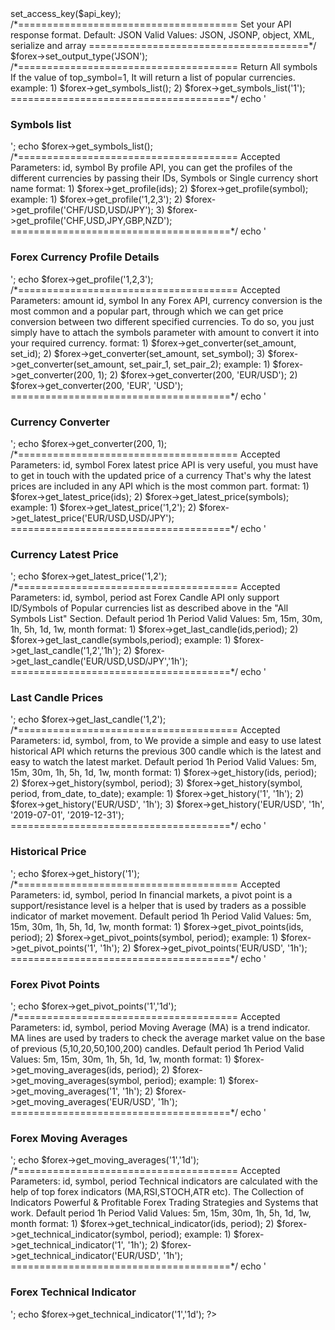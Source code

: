 <?php
require_once(__DIR__.'/Forex.php');

global $forex;
$forex = new FCS_Functions();

/*======================================
Your access Key is the unique key that is passed into the function
======================================*/
$api_key = 'API_KEY'; // signup to get your api_key 
$forex->set_access_key($api_key);



/*======================================
Set your API response format.
Default: JSON
Valid Values: JSON, JSONP, object, XML, serialize and array
======================================*/
$forex->set_output_type('JSON');



/*======================================
Return All symbols
If the value of top_symbol=1, It will return a list of popular currencies.

example:
	1) $forex->get_symbols_list();
	2) $forex->get_symbols_list('1');
======================================*/
echo '<br><h3>Symbols list</h3>';
echo $forex->get_symbols_list();



/*======================================
Accepted Parameters: id, symbol
By profile API, you can get the profiles of the different currencies by passing their IDs, Symbols or Single currency short name

format:
	1) $forex->get_profile(ids);
	2) $forex->get_profile(symbol);
example:
	1) $forex->get_profile('1,2,3');
	2) $forex->get_profile('CHF/USD,USD/JPY');
	3) $forex->get_profile('CHF,USD,JPY,GBP,NZD');
======================================*/
echo '<br><h3>Forex Currency Profile Details</h3>';
echo $forex->get_profile('1,2,3');



/*======================================
Accepted Parameters: amount id, symbol
In any Forex API, currency conversion is the most common and a popular part, through which we can get price conversion between two different specified currencies. To do so, you just simply have to attach the symbols parameter with amount to convert it into your required currency.

format:
	1) $forex->get_converter(set_amount, set_id);
	2) $forex->get_converter(set_amount, set_symbol);
	3) $forex->get_converter(set_amount, set_pair_1, set_pair_2);
example:
	1) $forex->get_converter(200, 1);
	2) $forex->get_converter(200, 'EUR/USD');
	2) $forex->get_converter(200, 'EUR', 'USD');
======================================*/
echo '<br><h3>Currency Converter</h3>';
echo $forex->get_converter(200, 1);



/*======================================
Accepted Parameters: id, symbol
Forex latest price API is very useful, you must have to get in touch with the updated price of a currency That's why the latest prices are included in any API which is the most common part.

format:
	1) $forex->get_latest_price(ids);
	2) $forex->get_latest_price(symbols);
example:
	1) $forex->get_latest_price('1,2');
	2) $forex->get_latest_price('EUR/USD,USD/JPY');
======================================*/
echo '<br><h3>Currency Latest Price</h3>';
echo $forex->get_latest_price('1,2');



/*======================================
Accepted Parameters: id, symbol, period
ast Forex Candle API only support ID/Symbols of Popular currencies list as described above in the "All Symbols List" Section.

Default period 1h
Period Valid Values: 5m, 15m, 30m, 1h, 5h, 1d, 1w, month
format:
	1) $forex->get_last_candle(ids,period);
	2) $forex->get_last_candle(symbols,period);
example:
	1) $forex->get_last_candle('1,2','1h');
	2) $forex->get_last_candle('EUR/USD,USD/JPY','1h');
======================================*/
echo '<br><h3>Last Candle Prices</h3>';
echo $forex->get_last_candle('1,2');



/*======================================
Accepted Parameters: id, symbol, from, to
We provide a simple and easy to use latest historical API which returns the previous 300 candle which is the latest and easy to watch the latest market.

Default period 1h
Period Valid Values: 5m, 15m, 30m, 1h, 5h, 1d, 1w, month
format:
	1) $forex->get_history(ids, period);
	2) $forex->get_history(symbol, period);
	3) $forex->get_history(symbol, period, from_date, to_date);
example:
	1) $forex->get_history('1', '1h');
	2) $forex->get_history('EUR/USD', '1h');
	3) $forex->get_history('EUR/USD', '1h', '2019-07-01', '2019-12-31');
======================================*/
echo '<br><h3>Historical Price</h3>';
echo $forex->get_history('1');



/*======================================
Accepted Parameters: id, symbol, period
In financial markets, a pivot point is a support/resistance level is a helper that is used by traders as a possible indicator of market movement.

Default period 1h
Period Valid Values: 5m, 15m, 30m, 1h, 5h, 1d, 1w, month
format:
	1) $forex->get_pivot_points(ids, period);
	2) $forex->get_pivot_points(symbol, period);
example:
	1) $forex->get_pivot_points('1', '1h');
	2) $forex->get_pivot_points('EUR/USD', '1h');
======================================*/
echo '<br><h3>Forex Pivot Points</h3>';
echo $forex->get_pivot_points('1','1d');



/*======================================
Accepted Parameters: id, symbol, period
Moving Average (MA) is a trend indicator. MA lines are used by traders to check the average market value on the base of previous (5,10,20,50,100,200) candles.

Default period 1h
Period Valid Values: 5m, 15m, 30m, 1h, 5h, 1d, 1w, month
format:
	1) $forex->get_moving_averages(ids, period);
	2) $forex->get_moving_averages(symbol, period);
example:
	1) $forex->get_moving_averages('1', '1h');
	2) $forex->get_moving_averages('EUR/USD', '1h');
======================================*/
echo '<br><h3>Forex Moving Averages</h3>';
echo $forex->get_moving_averages('1','1d');



/*======================================
Accepted Parameters: id, symbol, period
Technical indicators are calculated with the help of top forex indicators (MA,RSI,STOCH,ATR etc). The Collection of Indicators Powerful & Profitable Forex Trading Strategies and Systems that work.

Default period 1h
Period Valid Values: 5m, 15m, 30m, 1h, 5h, 1d, 1w, month
format:
	1) $forex->get_technical_indicator(ids, period);
	2) $forex->get_technical_indicator(symbol, period);
example:
	1) $forex->get_technical_indicator('1', '1h');
	2) $forex->get_technical_indicator('EUR/USD', '1h');
======================================*/
echo '<br><h3>Forex Technical Indicator</h3>';
echo $forex->get_technical_indicator('1','1d');

?>
